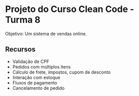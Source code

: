 # Projeto do Curso Clean Code - Turma 8

Objetivo: Um sistema de vendas online.

## Recursos

- Validação de CPF
- Pedidos com múltiplos itens
- Cálculo de frete, impostos, cupom de desconto
- Interação com estoque
- Fluxos de pagamento
- Cancelamento de pedido
